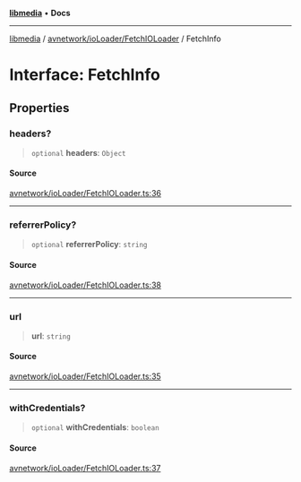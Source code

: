 [**libmedia**](../../../../README.md) • **Docs**

***

[libmedia](../../../../README.md) / [avnetwork/ioLoader/FetchIOLoader](../README.md) / FetchInfo

# Interface: FetchInfo

## Properties

### headers?

> `optional` **headers**: `Object`

#### Source

[avnetwork/ioLoader/FetchIOLoader.ts:36](https://github.com/zhaohappy/libmedia/blob/acbbf6bd75e6ee4c968b9f441fe28c40f42f350d/src/avnetwork/ioLoader/FetchIOLoader.ts#L36)

***

### referrerPolicy?

> `optional` **referrerPolicy**: `string`

#### Source

[avnetwork/ioLoader/FetchIOLoader.ts:38](https://github.com/zhaohappy/libmedia/blob/acbbf6bd75e6ee4c968b9f441fe28c40f42f350d/src/avnetwork/ioLoader/FetchIOLoader.ts#L38)

***

### url

> **url**: `string`

#### Source

[avnetwork/ioLoader/FetchIOLoader.ts:35](https://github.com/zhaohappy/libmedia/blob/acbbf6bd75e6ee4c968b9f441fe28c40f42f350d/src/avnetwork/ioLoader/FetchIOLoader.ts#L35)

***

### withCredentials?

> `optional` **withCredentials**: `boolean`

#### Source

[avnetwork/ioLoader/FetchIOLoader.ts:37](https://github.com/zhaohappy/libmedia/blob/acbbf6bd75e6ee4c968b9f441fe28c40f42f350d/src/avnetwork/ioLoader/FetchIOLoader.ts#L37)
